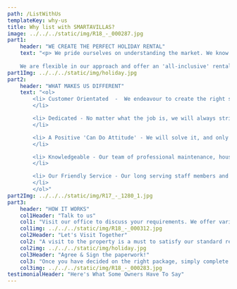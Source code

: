 ```yaml
---
path: /ListWithUs
templateKey: why-us
title: Why list with SMARTAVILLAS?
image: ../../../static/img/R18_-_000287.jpg
part1: 
    header: "WE CREATE THE PERFECT HOLIDAY RENTAL"
    text: "<p> We pride ourselves on understanding the market. We know what your customers will expect when renting a property and we will work with you to ensure that your property meets these expectations with just one simple goal in mind - that your guests have a fantastic holiday and wish to return! Our rental services include professional photography, internet advertising, high standards of hygiene and cleanliness and a professional laundry service. We appreciate that your property is a treasured investment, and we recognise that you may have different requirements and so we are happy to consider any business terms to suit you, ranging from a simple cleaning service to a full property management service. 
    
    We are flexible in our approach and offer an 'all-inclusive' rental package or you can create your own 'tailored-made' rental package. No job is too small or large. We would be delighted to meet you and view your property to discuss how we can help you to optimize rental potential and keep your investment in tip-top condition. <a href='/contact' style='color: #f5821e; text-decoration: underline;'>Email us</a> to book an appointment now </p>"
part1Img: ../../../static/img/holiday.jpg
part2: 
    header: "WHAT MAKES US DIFFERENT" 
    text: "<ol>
        <li> Customer Orientated  -  We endeavour to create the right service solutions and customer care standards for your property to ensure guest satisfaction and promote your rental business
        </li>

        <li> Dedicated - No matter what the job is, we will always strive to provide a first-class service for property owners and guests alike, with attention to detail and a friendly 'no problem' approach. 
        </li>

        <li> A Positive 'Can Do Attitude' - We will solve it, and only if we can't, we will find the person who can!  
        </li>

        <li> Knowledgeable - Our team of professional maintenance, house-keeping and office teams are full of local knowledge! If you've got a question, one of us can answer it
        </li>

        <li> Our Friendly Service - Our long serving staff members and our dedication earn us a strong reputation in the East Algarve. We are proud to be part of the 'Smarta' Family and work together to bring your rental property to life.
        </li>
        </ol>"
part2Img: ../../../static/img/R17_-_1280_1.jpg
part3: 
    header: "HOW IT WORKS"
    col1Header: "Talk to us"
    col1: "Visit our office to discuss your requirements. We offer various marketing, property care, and general service packages to suit your needs."
    col1img: ../../../static/img/R18_-_000312.jpg
    col2Header: "Let's Visit Together"
    col2: "A visit to the property is a must to satisfy our standard requirements and to guide you through any questions."
    col2img: ../../../static/img/holiday.jpg
    col3Header: "Agree & Sign the paperwork!"
    col3: "Once you have decided on the right package, simply complete a few forms, sign off the agreement and away we go!"
    col3img: ../../../static/img/R18_-_000283.jpg
testimonialHeader: "Here's What Some Owners Have To Say"
---
```

